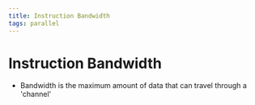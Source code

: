 ```yaml
---
title: Instruction Bandwidth
tags: parallel 
---
```


# Instruction Bandwidth
- Bandwidth is the maximum amount of data that can travel through a 'channel'




















































































